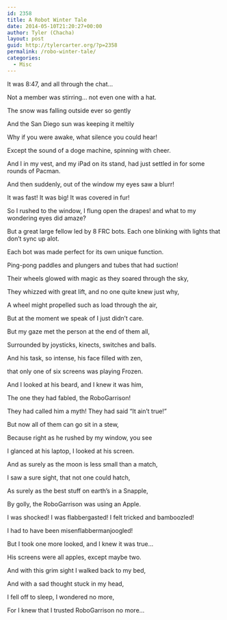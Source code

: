 ```yaml
---
id: 2358
title: A Robot Winter Tale
date: 2014-05-10T21:20:27+00:00
author: Tyler (Chacha)
layout: post
guid: http://tylercarter.org/?p=2358
permalink: /robo-winter-tale/
categories:
  - Misc
---
```

It was 8:47, and all through the chat&#8230;
  
Not a member was stirring&#8230; not even one with a hat.
  
The snow was falling outside ever so gently
  
And the San Diego sun was keeping it meltily

Why if you were awake, what silence you could hear!
  
Except the sound of a doge machine, spinning with cheer.
  
And I in my vest, and my iPad on its stand, had just settled in for some rounds of Pacman.

And then suddenly, out of the window my eyes saw a blurr!
  
It was fast! It was big! It was covered in fur!
  
So I rushed to the window, I flung open the drapes! and what to my wondering eyes did amaze?
  
But a great large fellow led by 8 FRC bots. Each one blinking with lights that don&#8217;t sync up alot.

Each bot was made perfect for its own unique function.
  
Ping-pong paddles and plungers and tubes that had suction!

Their wheels glowed with magic as they soared through the sky,
  
They whizzed with great lift, and no one quite knew just why,
  
A wheel might propelled such as load through the air,
  
But at the moment we speak of I just didn&#8217;t care.

But my gaze met the person at the end of them all,
  
Surrounded by joysticks, kinects, switches and balls.
  
And his task, so intense, his face filled with zen,
  
that only one of six screens was playing Frozen.
  
And I looked at his beard, and I knew it was him,
  
The one they had fabled, the RoboGarrison!

They had called him a myth! They had said &#8220;It ain&#8217;t true!&#8221;
  
But now all of them can go sit in a stew,
  
Because right as he rushed by my window, you see
  
I glanced at his laptop, I looked at his screen.

And as surely as the moon is less small than a match,
  
I saw a sure sight, that not one could hatch,
  
As surely as the best stuff on earth&#8217;s in a Snapple,
  
By golly, the RoboGarrison was using an Apple.

I was shocked! I was flabbergasted! I felt tricked and bamboozled!
  
I had to have been misenflabbermanjoogled!
  
But I took one more looked, and I knew it was true&#8230;
  
His screens were all apples, except maybe two.

And with this grim sight I walked back to my bed,
  
And with a sad thought stuck in my head,
  
I fell off to sleep, I wondered no more,
  
For I knew that I trusted RoboGarrison no more&#8230;

&nbsp;

&nbsp;